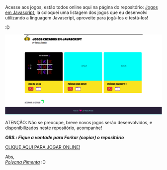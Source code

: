 Acesse aos jogos, estão todos online aqui na página do repositório: [Jogos em Javascript][jogos-em-javascript], 
lá coloquei uma listagem dos jogos que eu desenvolvi utilizando a linguagem Javascript, aproveite para jogá-los e testá-los! 


:D


![Jogue AQUI!](./assets/thumbnail/jogos.png)


ATENÇÃO: Não se preocupe, breve novos jogos serão desenvolvidos, e disponibilizados neste repositório, acompanhe!


***OBS.: Fique a vontade para Forkar (copiar) o repositório***


[CLIQUE AQUI PARA JOGAR ONLINE!][jogos-em-javascript]


Abs,  
*[Polyana Pimenta][linkedin]* :D


[jogos-em-javascript]: https://polyanapimenta.github.io/jogos-em-javascript/
[linkedin]: https://linkedin.com/in/polyanapimenta/
